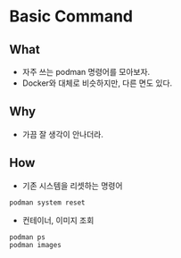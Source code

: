 # Basic Command 

## What 

- 자주 쓰는 podman 명령어를 모아보자. 
- Docker와 대체로 비슷하지만, 다른 면도 있다. 

## Why 

- 가끔 잘 생각이 안나더라. 

## How

- 기존 시스템을 리셋하는 명령어 

```shell
podman system reset 
```

- 컨테이너, 이미지 조회 

```shell
podman ps 
podman images 
```



